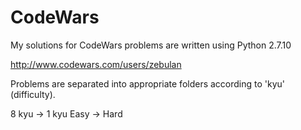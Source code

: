 # CodeWars

My solutions for CodeWars problems are written using Python 2.7.10

http://www.codewars.com/users/zebulan

Problems are separated into appropriate folders according to 'kyu' (difficulty).

8 kyu -> 1 kyu
Easy  -> Hard
